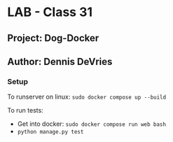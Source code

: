 # LAB - Class 31

## Project: Dog-Docker

## Author: Dennis DeVries

### Setup

To runserver on linux: `sudo docker compose up --build`

To run tests:

  - Get into docker: `sudo docker compose run web bash`
  - `python manage.py test`
  